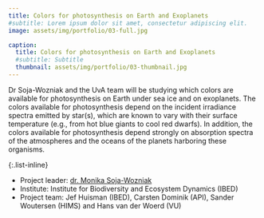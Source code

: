 ```yaml
---
title: Colors for photosynthesis on Earth and Exoplanets
#subtitle: Lorem ipsum dolor sit amet, consectetur adipiscing elit.
image: assets/img/portfolio/03-full.jpg

caption:
  title: Colors for photosynthesis on Earth and Exoplanets
  #subtitle: Subtitle
  thumbnail: assets/img/portfolio/03-thumbnail.jpg
---
```

Dr Soja-Wozniak and the UvA team will be studying which colors are available for photosynthesis on Earth under sea ice and on exoplanets.
The colors available for photosynthesis depend on the incident irradiance spectra emitted by star(s), which are known to vary with their surface temperature (e.g., from hot blue giants to cool red dwarfs).
In addition, the colors available for photosynthesis depend strongly on absorption spectra of the atmospheres and the oceans of the planets harboring these organisms.


{:.list-inline}
- Project leader: [dr. Monika Soja-Wozniak](https://soja-wozniak.com/)
- Institute: Institute for Biodiversity and Ecosystem Dynamics (IBED)
- Project team: Jef Huisman (IBED), Carsten Dominik (API), Sander Woutersen (HIMS) and Hans van der Woerd (VU)
